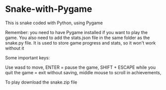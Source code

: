 # Snake-with-Pygame
This is snake coded with Python, using Pygame

Remember: you need to have Pygame installed if you want to play the game. 
You also need to add the stats.json file in the same folder as the snake.py file. It is used to store game progress and stats, so it won't work without it

Some important keys:

Use wasd to move,
ENTER = pause the game,
SHIFT + ESCAPE while you quit the game = exit without saving,
middle mouse to scroll in achievements,

To play download the snake.zip file
